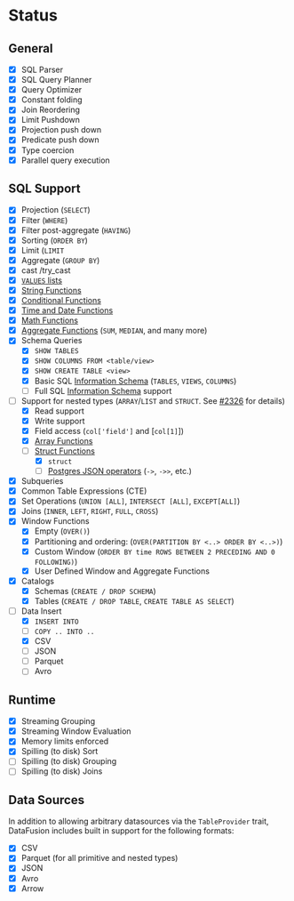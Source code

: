 <!---
  Licensed to the Apache Software Foundation (ASF) under one
  or more contributor license agreements.  See the NOTICE file
  distributed with this work for additional information
  regarding copyright ownership.  The ASF licenses this file
  to you under the Apache License, Version 2.0 (the
  "License"); you may not use this file except in compliance
  with the License.  You may obtain a copy of the License at

    http://www.apache.org/licenses/LICENSE-2.0

  Unless required by applicable law or agreed to in writing,
  software distributed under the License is distributed on an
  "AS IS" BASIS, WITHOUT WARRANTIES OR CONDITIONS OF ANY
  KIND, either express or implied.  See the License for the
  specific language governing permissions and limitations
  under the License.
-->

# Status

## General

- [x] SQL Parser
- [x] SQL Query Planner
- [x] Query Optimizer
- [x] Constant folding
- [x] Join Reordering
- [x] Limit Pushdown
- [x] Projection push down
- [x] Predicate push down
- [x] Type coercion
- [x] Parallel query execution

## SQL Support

- [x] Projection (`SELECT`)
- [x] Filter (`WHERE`)
- [x] Filter post-aggregate (`HAVING`)
- [x] Sorting (`ORDER BY`)
- [x] Limit (`LIMIT`
- [x] Aggregate (`GROUP BY`)
- [x] cast /try_cast
- [x] [`VALUES` lists](https://www.postgresql.org/docs/current/queries-values.html)
- [x] [String Functions](./scalar_functions.md#string-functions)
- [x] [Conditional Functions](./scalar_functions.md#conditional-functions)
- [x] [Time and Date Functions](./scalar_functions.md#time-and-date-functions)
- [x] [Math Functions](./scalar_functions.md#math-functions)
- [x] [Aggregate Functions](./aggregate_functions.md) (`SUM`, `MEDIAN`, and many more)
- [x] Schema Queries
  - [x] `SHOW TABLES`
  - [x] `SHOW COLUMNS FROM <table/view>`
  - [x] `SHOW CREATE TABLE <view>`
  - [x] Basic SQL [Information Schema](./information_schema.md) (`TABLES`, `VIEWS`, `COLUMNS`)
  - [ ] Full SQL [Information Schema](./information_schema.md) support
- [ ] Support for nested types (`ARRAY`/`LIST` and `STRUCT`. See [#2326](https://github.com/apache/arrow-datafusion/issues/2326) for details)
  - [x] Read support
  - [x] Write support
  - [x] Field access (`col['field']` and [`col[1]`])
  - [x] [Array Functions](./scalar_functions.md#array-functions)
  - [ ] [Struct Functions](./scalar_functions.md#struct-functions)
    - [x] `struct`
    - [ ] [Postgres JSON operators](https://github.com/apache/arrow-datafusion/issues/6631) (`->`, `->>`, etc.)
- [x] Subqueries
- [x] Common Table Expressions (CTE)
- [x] Set Operations (`UNION [ALL]`, `INTERSECT [ALL]`, `EXCEPT[ALL]`)
- [x] Joins (`INNER`, `LEFT`, `RIGHT`, `FULL`, `CROSS`)
- [x] Window Functions
  - [x] Empty (`OVER()`)
  - [x] Partitioning and ordering: (`OVER(PARTITION BY <..> ORDER BY <..>)`)
  - [x] Custom Window (`ORDER BY time ROWS BETWEEN 2 PRECEDING AND 0 FOLLOWING)`)
  - [x] User Defined Window and Aggregate Functions
- [x] Catalogs
  - [x] Schemas (`CREATE / DROP SCHEMA`)
  - [x] Tables (`CREATE / DROP TABLE`, `CREATE TABLE AS SELECT`)
- [ ] Data Insert
  - [x] `INSERT INTO`
  - [ ] `COPY .. INTO ..`
  - [x] CSV
  - [ ] JSON
  - [ ] Parquet
  - [ ] Avro

## Runtime

- [x] Streaming Grouping
- [x] Streaming Window Evaluation
- [x] Memory limits enforced
- [x] Spilling (to disk) Sort
- [ ] Spilling (to disk) Grouping
- [ ] Spilling (to disk) Joins

## Data Sources

In addition to allowing arbitrary datasources via the `TableProvider`
trait, DataFusion includes built in support for the following formats:

- [x] CSV
- [x] Parquet (for all primitive and nested types)
- [x] JSON
- [x] Avro
- [x] Arrow
